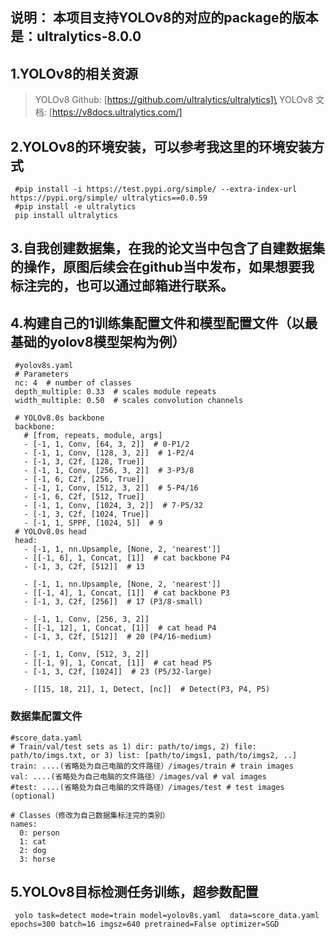 ## 说明： 本项目支持YOLOv8的对应的package的版本是：ultralytics-8.0.0
## 1.YOLOv8的相关资源
> YOLOv8 Github: [https://github.com/ultralytics/ultralytics]\
> YOLOv8 文档: [https://v8docs.ultralytics.com/]
## 2.YOLOv8的环境安装，可以参考我这里的环境安装方式
```
 #pip install -i https://test.pypi.org/simple/ --extra-index-url https://pypi.org/simple/ ultralytics==0.0.59
 #pip install -e ultralytics
 pip install ultralytics
```
## 3.自我创建数据集，在我的论文当中包含了自建数据集的操作，原图后续会在github当中发布，如果想要我标注完的，也可以通过邮箱进行联系。
## 4.构建自己的1训练集配置文件和模型配置文件（以最基础的yolov8模型架构为例）
```
 #yolov8s.yaml
 # Parameters
 nc: 4  # number of classes
 depth_multiple: 0.33  # scales module repeats
 width_multiple: 0.50  # scales convolution channels
 
 # YOLOv8.0s backbone
 backbone:
   # [from, repeats, module, args]
   - [-1, 1, Conv, [64, 3, 2]]  # 0-P1/2
   - [-1, 1, Conv, [128, 3, 2]]  # 1-P2/4
   - [-1, 3, C2f, [128, True]]
   - [-1, 1, Conv, [256, 3, 2]]  # 3-P3/8
   - [-1, 6, C2f, [256, True]]
   - [-1, 1, Conv, [512, 3, 2]]  # 5-P4/16
   - [-1, 6, C2f, [512, True]]
   - [-1, 1, Conv, [1024, 3, 2]]  # 7-P5/32
   - [-1, 3, C2f, [1024, True]]
   - [-1, 1, SPPF, [1024, 5]]  # 9
 # YOLOv8.0s head
 head:
   - [-1, 1, nn.Upsample, [None, 2, 'nearest']]
   - [[-1, 6], 1, Concat, [1]]  # cat backbone P4
   - [-1, 3, C2f, [512]]  # 13
 
   - [-1, 1, nn.Upsample, [None, 2, 'nearest']]
   - [[-1, 4], 1, Concat, [1]]  # cat backbone P3
   - [-1, 3, C2f, [256]]  # 17 (P3/8-small)
 
   - [-1, 1, Conv, [256, 3, 2]]
   - [[-1, 12], 1, Concat, [1]]  # cat head P4
   - [-1, 3, C2f, [512]]  # 20 (P4/16-medium)
 
   - [-1, 1, Conv, [512, 3, 2]]
   - [[-1, 9], 1, Concat, [1]]  # cat head P5
   - [-1, 3, C2f, [1024]]  # 23 (P5/32-large)
 
   - [[15, 18, 21], 1, Detect, [nc]]  # Detect(P3, P4, P5)
```
### 数据集配置文件
```
#score_data.yaml
# Train/val/test sets as 1) dir: path/to/imgs, 2) file: path/to/imgs.txt, or 3) list: [path/to/imgs1, path/to/imgs2, ..]
train: ....(省略处为自己电脑的文件路径）/images/train # train images
val: ....(省略处为自己电脑的文件路径）/images/val # val images
#test: ....(省略处为自己电脑的文件路径）/images/test # test images (optional)

# Classes（修改为自己数据集标注完的类别）
names:
  0: person
  1: cat
  2: dog
  3: horse
```
## 5.YOLOv8目标检测任务训练，超参数配置
```
 yolo task=detect mode=train model=yolov8s.yaml  data=score_data.yaml epochs=300 batch=16 imgsz=640 pretrained=False optimizer=SGD
```
